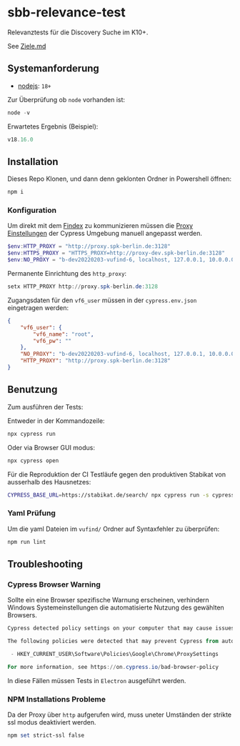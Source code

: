 # sbb-relevance-test

Relevanztests für die Discovery Suche im K10+. 

See [Ziele.md](notes/Ziele.md)

## Systemanforderung

- [nodejs](https://nodejs.org/en): `18+`

Zur Überprüfung ob `node` vorhanden ist:

```powershell
node -v
```

Erwartetes Ergebnis (Beispiel):

```powershell
v18.16.0
```

## Installation

Dieses Repo Klonen, und dann denn geklonten Ordner in Powershell öffnen:

```powershell
npm i
```

### Konfiguration

Um direkt mit dem [Findex](https://github.com/gbv/findex-config) zu kommunizieren müssen die [Proxy Einstellungen](https://docs.cypress.io/guides/references/proxy-configuration) der Cypress Umgebung manuell angepasst werden. 

```powershell
$env:HTTP_PROXY = "http://proxy.spk-berlin.de:3128"
$env:HTTPS_PROXY = "HTTPS_PROXY=http://proxy-dev.spk-berlin.de:3128"
$env:NO_PROXY = "b-dev20220203-vufind-6, localhost, 127.0.0.1, 10.0.0.0/8, 172.16.200.0/24, 194.94.132.0/22, .sbb.spk-berlin.de, .staatsbibliothek-berlin.de, .dev.sbb.berlin, smb.museum, .pk.de"
```

Permanente Einrichtung des `http_proxy`:
```powershell
setx HTTP_PROXY http://proxy.spk-berlin.de:3128
```

Zugangsdaten für den `vf6_user` müssen in der  `cypress.env.json` eingetragen werden:

```json
{
    "vf6_user": {
        "vf6_name": "root",
        "vf6_pw": ""
    },
    "NO_PROXY": "b-dev20220203-vufind-6, localhost, 127.0.0.1, 10.0.0.0/8, 172.16.200.0/24, 194.94.132.0/22, .sbb.spk-berlin.de, .staatsbibliothek-berlin.de, .dev.sbb.berlin, smb.museum, .pk.de",
    "HTTP_PROXY": "http://proxy.spk-berlin.de:3128"
}
```

## Benutzung

Zum ausführen der Tests:

Entweder in der Kommandozeile:

```powershell
npx cypress run
```

Oder via Browser GUI modus:


```powershell
npx cypress open
```

Für die Reproduktion der CI Testläufe gegen den produktiven Stabikat von ausserhalb des Hausnetzes:

```bash
CYPRESS_BASE_URL=https://stabikat.de/search/ npx cypress run -s cypress/e2e/simple.cy.js  
```

### Yaml Prüfung

Um die yaml Dateien im `vufind/` Ordner auf Syntaxfehler zu überprüfen:

```powershell
npm run lint
```

## Troubleshooting

### Cypress Browser Warning

Sollte ein eine Browser spezifische Warnung erscheinen, verhindern Windows Systemeinstellungen die automatisierte Nutzung des gewählten Browsers. 

```powershell
Cypress detected policy settings on your computer that may cause issues.

The following policies were detected that may prevent Cypress from automating Chrome:

 - HKEY_CURRENT_USER\Software\Policies\Google\Chrome\ProxySettings

For more information, see https://on.cypress.io/bad-browser-policy
```

In diese Fällen müssen Tests in `Electron` ausgeführt werden.

### NPM Installations Probleme

Da der Proxy über `http` aufgerufen wird, muss uneter Umständen der strikte ssl modus deaktiviert werden.

```powershell
npm set strict-ssl false
```